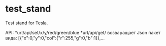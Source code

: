 # test_stand
Test stand for Tesla.

API: 
     *url/api/set/x/y/red/green/blue
     *url/api/get/ возваращает Json пакет вида: [{"x":0,"y":0,"col":{"r":255,"g":0,"b":1}},...
     
